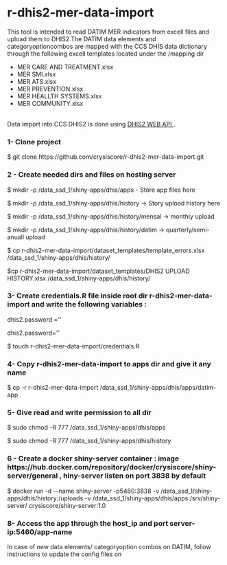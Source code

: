 # r-dhis2-mer-data-import
This  tool is intended to read DATIM MER indicators from excell files and upload them to DHIS2.The DATIM data elements and categoryoptioncombos are mapped with the CCS DHIS data dictionary through the following excell templates located under the /mapping dir
<ul>
  <li>MER CARE AND TREATMENT.xlsx</li>
  <li>MER SMI.xlsx</li>
  <li>MER ATS.xlsx</li>
   <li>MER PREVENTION.xlsx</li>  
   <li>MER HEALLTH SYSTEMS.xlsx </li>
   <li>MER COMMUNITY.xlsx </li>
</ul>   </br>
Data import into CCS DHIS2 is done using  <a href="https://docs.dhis2.org/en/develop/using-the-api/dhis-core-version-237/introduction.html"> DHIS2 WEB API </a>.

<h3>  1- Clone project </h3>
 <p> $ git clone https://github.com/crysiscore/r-dhis2-mer-data-import.git </p> 

 <h3> 2 - Create  needed dirs and files on hosting server  </h3>
 <p>  $ mkdir -p  /data_ssd_1/shiny-apps/dhis/apps  - Store app files here  </p> 
 <p>  $ mkdir -p  /data_ssd_1/shiny-apps/dhis/history          ->  Story upload history here </p> 
 <p>  $ mkdir -p  /data_ssd_1/shiny-apps/dhis/history/mensal   ->  monthly upload </p> 
 <p> $ mkdir -p  /data_ssd_1/shiny-apps/dhis/history/datim    ->  quarterly/semi-anuall upload </p> 
 <p>  $ cp r-dhis2-mer-data-import/dataset_templates/template_errors.xlsx  /data_ssd_1/shiny-apps/dhis/history/ </p> 
 <p>  $cp r-dhis2-mer-data-import/dataset_templates/DHIS2 UPLOAD HISTORY.xlsx /data_ssd_1/shiny-apps/dhis/history/</p> 

 <h3> 3- Create credentials.R file inside root dir r-dhis2-mer-data-import and write the following variables : </h3>
  <p>  dhis2.password =''</p> 
  <p>  dhis2.password='' </p> 
  <p> $ touch r-dhis2-mer-data-import/credentials.R </p> 

 <h3> 4- Copy  r-dhis2-mer-data-import  to apps dir and give it any name  </h3>
   <p> $ cp -r r-dhis2-mer-data-import /data_ssd_1/shiny-apps/dhis/apps/datim-app </p> 

<h3> 5- Give read and write permission to all dir </h3>
  <p> $ sudo  chmod -R 777  /data_ssd_1/shiny-apps/dhis/apps  </p> 
  <p>  $ sudo  chmod -R 777  /data_ssd_1/shiny-apps/dhis/history  </p> 


<h3> 6 - Create a docker shiny-server  container : image https://hub.docker.com/repository/docker/crysiscore/shiny-server/general  , hiny-server listen on port 3838 by default</h3>

<p>  $ docker run -d --name shiny-server -p5460:3838 -v /data_ssd_1/shiny-apps/dhis/history:/uploads -v /data_ssd_1/shiny-apps/dhis/apps:/srv/shiny-server/ crysiscore/shiny-server:1.0</p> 


<h3> 8- Access the app through the host_ip and port server-ip:5460/app-name </h3>


</h3> In case of new  data elements/ categoryoption combos  on DATIM,  follow instructions to update the config files on <a hred ='https://github.com/crysiscore/r-dhis2-mer-data-import/blob/main/templates_generator.R> report_generator.R file </a> </h3>

